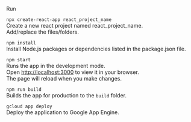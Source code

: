 Run

`npx create-react-app react_project_name`\
Create a new react project named react_project_name.\
Add/replace the files/folders.

`npm install`\
Install Node.js packages or dependencies listed in the package.json file.

`npm start`\
Runs the app in the development mode.\
Open [http://localhost:3000](http://localhost:3000) to view it in your browser.\
The page will reload when you make changes.

`npm run build`\
Builds the app for production to the `build` folder.

`gcloud app deploy`\
Deploy the application to Google App Engine.
